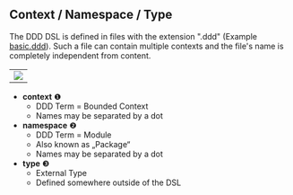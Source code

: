 ## Context / Namespace / Type
The DDD DSL is defined in files with the extension ".ddd" (Example [basic.ddd](basic.ddd)).
Such a file can contain multiple contexts and the file's name is completely independent from content.

<table><tr><td><img src="https://cdn.rawgit.com/fuinorg/org.fuin.dsl.ddd/978692c/doc/dsl/basics/basic.ddd.svg"></td></tr></table>

* **context** &#x2776;
  * DDD Term = Bounded Context
  * Names may be separated by a dot
* **namespace** &#x2777;
  * DDD Term = Module
  * Also known as „Package“
  * Names may be separated by a dot
* **type** &#x2778;
  * External Type
  * Defined somewhere outside of the DSL
